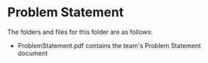 # Problem Statement

The folders and files for this folder are as follows:

- ProblemStatement.pdf contains the team's Problem Statement document